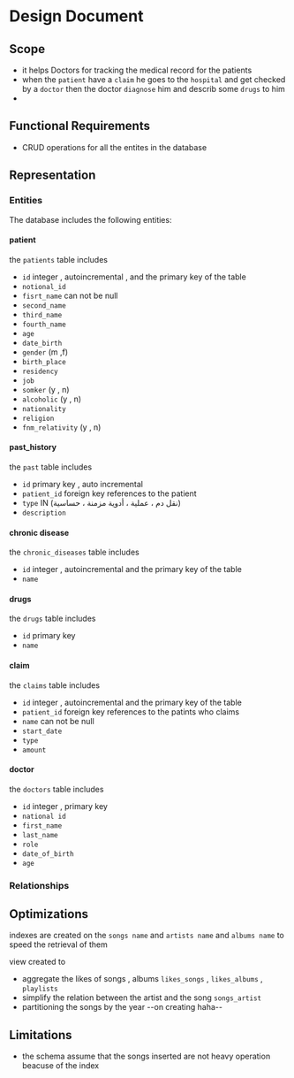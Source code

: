 # Design Document


## Scope

* it helps Doctors for tracking the medical record for the patients
* when the `patient` have a `claim` he goes to the `hospital` and get checked by a `doctor` then the doctor `diagnose` him and describ some `drugs` to him
* 

## Functional Requirements

* CRUD operations for all the entites in the database

## Representation


### Entities
The database includes the following entities:

#### patient

the `patients` table includes
* `id` integer , autoincremental , and the primary key of the table
* `notional_id` 
* `fisrt_name` can not be null
* `second_name`
* `third_name`
* `fourth_name`
* `age`
* `date_birth`
* `gender` (m ,f)
* `birth_place`
* `residency`
* `job`
* `somker` (y , n)
* `alcoholic` (y , n)
* `nationality`
* `religion`
* `fnm_relativity` (y , n)

#### past_history

the `past` table includes
* `id` primary key , auto incremental
* `patient_id` foreign key references to the patient
* `type` IN (نقل دم ، عملية ، أدوية مزمنة ، حساسية)
* `description`


#### chronic disease

the `chronic_diseases` table includes
* `id` integer , autoincremental and the primary key of the table
* `name`

#### drugs
the `drugs` table includes
* `id` primary key
* `name`


#### claim

the `claims` table includes
* `id` integer , autoincremental and the primary key of the table
* `patient_id` foreign key references to the patints who claims
* `name` can not be null
* `start_date`
* `type`
* `amount`


#### doctor
the `doctors` table includes 
* `id` integer , primary key
* `national id`
* `first_name`
* `last_name`
* `role`
* `date_of_birth`
* `age`




### Relationships




## Optimizations

indexes are created on the `songs name` and `artists name` and `albums name` to speed the retrieval of them

view created to
* aggregate the likes of songs , albums `likes_songs` , `likes_albums` , `playlists`
* simplify the relation between the artist and the song `songs_artist`
* partitioning the songs by the year
 --on creating haha--


## Limitations

* the schema assume that the songs inserted are not heavy operation beacuse of the index
